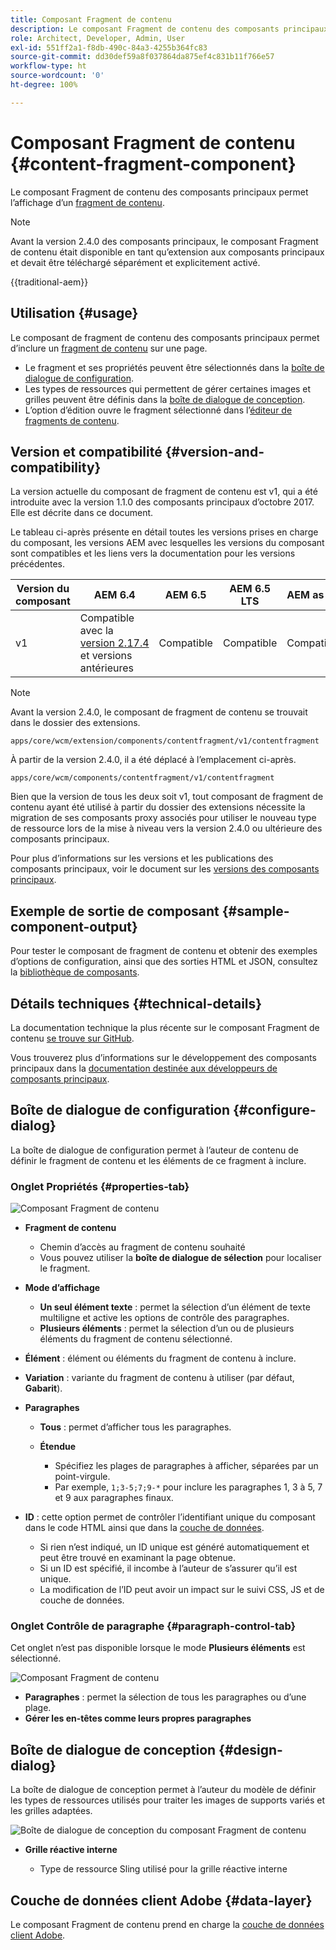 ```yaml
---
title: Composant Fragment de contenu
description: Le composant Fragment de contenu des composants principaux permet l’affichage d’un fragment de contenu.
role: Architect, Developer, Admin, User
exl-id: 551ff2a1-f8db-490c-84a3-4255b364fc83
source-git-commit: dd30def59a8f037864da875ef4c831b11f766e57
workflow-type: ht
source-wordcount: '0'
ht-degree: 100%

---
```



# Composant Fragment de contenu {#content-fragment-component}

Le composant Fragment de contenu des composants principaux permet l’affichage d’un [fragment de contenu](https://experienceleague.adobe.com/docs/experience-manager-cloud-service/assets/content-fragments/content-fragments.html?lang=fr).

>[!NOTE]
>
>Avant la version 2.4.0 des composants principaux, le composant Fragment de contenu était disponible en tant qu’extension aux composants principaux et devait être téléchargé séparément et explicitement activé.

{{traditional-aem}}

## Utilisation {#usage}

Le composant de fragment de contenu des composants principaux permet d’inclure un [fragment de contenu](https://experienceleague.adobe.com/docs/experience-manager-cloud-service/assets/content-fragments/content-fragments.html?lang=fr) sur une page.

* Le fragment et ses propriétés peuvent être sélectionnés dans la [boîte de dialogue de configuration](#configure-dialog).
* Les types de ressources qui permettent de gérer certaines images et grilles peuvent être définis dans la [boîte de dialogue de conception](#design-dialog).
* L’option d’édition ouvre le fragment sélectionné dans l’[éditeur de fragments de contenu](https://experienceleague.adobe.com/docs/experience-manager-cloud-service/assets/content-fragments/content-fragments-variations.html?lang=fr).

## Version et compatibilité {#version-and-compatibility}

La version actuelle du composant de fragment de contenu est v1, qui a été introduite avec la version 1.1.0 des composants principaux d’octobre 2017. Elle est décrite dans ce document.

Le tableau ci-après présente en détail toutes les versions prises en charge du composant, les versions AEM avec lesquelles les versions du composant sont compatibles et les liens vers la documentation pour les versions précédentes.

| Version du composant | AEM 6.4 | AEM 6.5 | AEM 6.5 LTS | AEM as a Cloud Service |
|--- |--- |---|---|---|
| v1 | Compatible avec la <br>[version 2.17.4](/help/versions.md) et versions antérieures | Compatible | Compatible | Compatible |

>[!NOTE]
>
>Avant la version 2.4.0, le composant de fragment de contenu se trouvait dans le dossier des extensions.
>
> `apps/core/wcm/extension/components/contentfragment/v1/contentfragment`
> 
>À partir de la version 2.4.0, il a été déplacé à l’emplacement ci-après.
>
>`apps/core/wcm/components/contentfragment/v1/contentfragment`
>
>Bien que la version de tous les deux soit v1, tout composant de fragment de contenu ayant été utilisé à partir du dossier des extensions nécessite la migration de ses composants proxy associés pour utiliser le nouveau type de ressource lors de la mise à niveau vers la version 2.4.0 ou ultérieure des composants principaux.

Pour plus d’informations sur les versions et les publications des composants principaux, voir le document sur les [versions des composants principaux](/help/versions.md).

## Exemple de sortie de composant {#sample-component-output}

Pour tester le composant de fragment de contenu et obtenir des exemples d’options de configuration, ainsi que des sorties HTML et JSON, consultez la [bibliothèque de composants](https://adobe.com/go/aem_cmp_library_cf_fr).

## Détails techniques {#technical-details}

La documentation technique la plus récente sur le composant Fragment de contenu [se trouve sur GitHub](https://adobe.com/go/aem_cmp_tech_cf_v1_fr).

Vous trouverez plus d’informations sur le développement des composants principaux dans la [documentation destinée aux développeurs de composants principaux](/help/developing/overview.md).

## Boîte de dialogue de configuration {#configure-dialog}

La boîte de dialogue de configuration permet à l’auteur de contenu de définir le fragment de contenu et les éléments de ce fragment à inclure.

### Onglet Propriétés {#properties-tab}

![Composant Fragment de contenu](/help/assets/content-fragment-edit-properties.png)

* **Fragment de contenu**

   * Chemin d’accès au fragment de contenu souhaité
   * Vous pouvez utiliser la **boîte de dialogue de sélection** pour localiser le fragment.

* **Mode d’affichage**
   * **Un seul élément texte** : permet la sélection d’un élément de texte multiligne et active les options de contrôle des paragraphes.
   * **Plusieurs éléments** : permet la sélection d’un ou de plusieurs éléments du fragment de contenu sélectionné.
* **Élément** : élément ou éléments du fragment de contenu à inclure.
* **Variation** : variante du fragment de contenu à utiliser (par défaut, **Gabarit**).

* **Paragraphes**

   * **Tous** : permet d’afficher tous les paragraphes.
   * **Étendue**

      * Spécifiez les plages de paragraphes à afficher, séparées par un point-virgule.
      * Par exemple, `1;3-5;7;9-*` pour inclure les paragraphes 1, 3 à 5, 7 et 9 aux paragraphes finaux.
* **ID** : cette option permet de contrôler l’identifiant unique du composant dans le code HTML ainsi que dans la [couche de données](/help/developing/data-layer/overview.md).
   * Si rien n’est indiqué, un ID unique est généré automatiquement et peut être trouvé en examinant la page obtenue.
   * Si un ID est spécifié, il incombe à l’auteur de s’assurer qu’il est unique.
   * La modification de l’ID peut avoir un impact sur le suivi CSS, JS et de couche de données.

### Onglet Contrôle de paragraphe {#paragraph-control-tab}

Cet onglet n’est pas disponible lorsque le mode **Plusieurs éléments** est sélectionné.

![Composant Fragment de contenu](/help/assets/content-fragment-edit-paragraph.png)

* **Paragraphes** : permet la sélection de tous les paragraphes ou d’une plage.
* **Gérer les en-têtes comme leurs propres paragraphes**

## Boîte de dialogue de conception {#design-dialog}

La boîte de dialogue de conception permet à l’auteur du modèle de définir les types de ressources utilisés pour traiter les images de supports variés et les grilles adaptées.

![Boîte de dialogue de conception du composant Fragment de contenu](/help/assets/content-fragment-design.png)

* **Grille réactive interne**

   * Type de ressource Sling utilisé pour la grille réactive interne

## Couche de données client Adobe {#data-layer}

Le composant Fragment de contenu prend en charge la [couche de données client Adobe](/help/developing/data-layer/overview.md).
